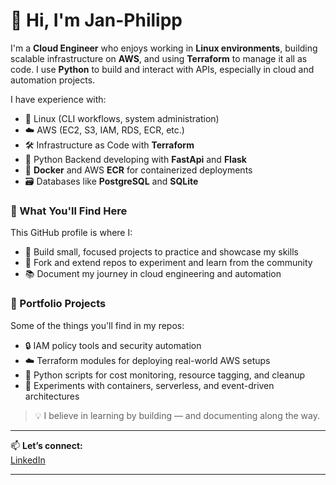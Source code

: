 # 👋 Hi, I'm Jan-Philipp

I'm a **Cloud Engineer** who enjoys working in **Linux environments**, building scalable infrastructure on **AWS**, and using **Terraform** to manage it all as code.
I use **Python** to build and interact with APIs, especially in cloud and automation projects.

I have experience with:
- 🐧 Linux (CLI workflows, system administration)
- ☁️ AWS (EC2, S3, IAM, RDS, ECR, etc.)
- 🛠️ Infrastructure as Code with **Terraform**
- 🐍 Python  Backend developing with **FastApi** and **Flask**
- 🐳 **Docker** and AWS **ECR** for containerized deployments
- 🗃️ Databases like **PostgreSQL** and **SQLite**

### 🚀 What You'll Find Here

This GitHub profile is where I:

- 🔨 Build small, focused projects to practice and showcase my skills
- 🔄 Fork and extend repos to experiment and learn from the community
- 📚 Document my journey in cloud engineering and automation

### 📂 Portfolio Projects

Some of the things you'll find in my repos:

- 🔒 IAM policy tools and security automation  
- ☁️ Terraform modules for deploying real-world AWS setups  
- 🧰 Python scripts for cost monitoring, resource tagging, and cleanup  
- 🧪 Experiments with containers, serverless, and event-driven architectures

> 💡 I believe in learning by building — and documenting along the way.

---

📫 **Let’s connect:**  
[LinkedIn](https://www.linkedin.com/in/jan-philipp-gutt) 

---
